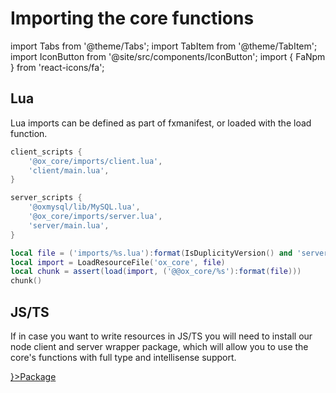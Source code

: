 # Importing the core functions

import Tabs from '@theme/Tabs';
import TabItem from '@theme/TabItem';
import IconButton from '@site/src/components/IconButton';
import { FaNpm } from 'react-icons/fa';

## Lua

Lua imports can be defined as part of fxmanifest, or loaded with the load function.

<Tabs>
<TabItem value="1" label="fxmanifest">

```lua
client_scripts {
    '@ox_core/imports/client.lua',
    'client/main.lua',
}

server_scripts {
    '@oxmysql/lib/MySQL.lua',
    '@ox_core/imports/server.lua',
    'server/main.lua',
}
```

</TabItem>
<TabItem value="2" label="load">

```lua
local file = ('imports/%s.lua'):format(IsDuplicityVersion() and 'server' or 'client')
local import = LoadResourceFile('ox_core', file)
local chunk = assert(load(import, ('@@ox_core/%s'):format(file)))
chunk()
```

</TabItem>
</Tabs>

## JS/TS

If in case you want to write resources in JS/TS you will need to install our node client and server wrapper package,
which will allow you to use the core's functions with full type and intellisense support.

<a href='https://www.npmjs.com/package/@overextended/ox_core'>
<IconButton style={{marginTop: '0.7rem'}} side='left' icon={<FaNpm/>}>Package</IconButton>
</a>
